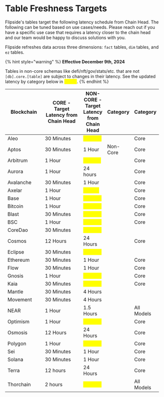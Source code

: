 # Table Freshness Targets

Flipside's tables target the following latency schedule from Chain Head. The following can be tuned based on use cases/needs. Please reach out if you have a specific use case that requires a latency closer to the chain head and our team would be happy to discuss solutions with you.

Flipside refreshes data across three dimensions: `fact` tables, `dim` tables, and `ez` tables.

{% hint style="warning" %}
**Effective December 9th, 2024**

Tables in non-core schemas like defi/nft/gov/stats/etc. that are not `[db].core.[table]` are subject to changes in their latency.  See the updated latency by category below in <mark style="color:yellow;">yellow</mark>.
{% endhint %}

<table data-full-width="false"><thead><tr><th width="180">Blockchain</th><th width="282">CORE - Target Latency from Chain Head</th><th>NON-CORE - Target Latency from Chain Head</th><th data-hidden>Category </th><th data-hidden>Category </th></tr></thead><tbody><tr><td>Aleo</td><td>30 Minutes</td><td><mark style="color:yellow;">4 Hours</mark></td><td></td><td>Core</td></tr><tr><td>Aptos</td><td>30 Minutes</td><td>1 Hour</td><td>Non-Core</td><td>Core</td></tr><tr><td>Arbitrum</td><td>1 Hour</td><td><mark style="color:yellow;">6 hours</mark></td><td></td><td>Core</td></tr><tr><td>Aurora</td><td>1 Hour</td><td>24 hours</td><td></td><td>Core</td></tr><tr><td>Avalanche</td><td>30 Minutes</td><td>1 Hour</td><td></td><td>Core</td></tr><tr><td>Axelar</td><td>1 Hour</td><td><mark style="color:yellow;">1 Hour</mark></td><td></td><td>Core</td></tr><tr><td>Base</td><td>1 Hour</td><td><mark style="color:yellow;">4 Hours</mark></td><td></td><td>Core</td></tr><tr><td>Bitcoin</td><td>1 Hour</td><td><mark style="color:yellow;">6 Hours</mark></td><td></td><td>Core</td></tr><tr><td>Blast</td><td>30 Minutes</td><td><mark style="color:yellow;">4 Hours</mark></td><td></td><td>Core</td></tr><tr><td>BSC</td><td>1 Hour</td><td><mark style="color:yellow;">6 Hours</mark></td><td></td><td>Core</td></tr><tr><td>CoreDao</td><td>30 Minutes</td><td><mark style="color:yellow;">4 Hours</mark></td><td></td><td></td></tr><tr><td>Cosmos</td><td>12 Hours</td><td>24 Hours</td><td></td><td>Core</td></tr><tr><td>Eclipse</td><td>30 Minutes</td><td><mark style="color:yellow;">4 Hours</mark></td><td></td><td></td></tr><tr><td>Ethereum</td><td>30 Minutes</td><td>1 Hour</td><td></td><td>Core</td></tr><tr><td>Flow</td><td>30 Minutes</td><td>1 Hour</td><td></td><td>Core</td></tr><tr><td>Gnosis</td><td>1 Hour</td><td><mark style="color:yellow;">6 Hours</mark></td><td></td><td>Core</td></tr><tr><td>Kaia</td><td>30 Minutes</td><td><mark style="color:yellow;">4 Hours</mark></td><td></td><td>Core</td></tr><tr><td>Mantle</td><td>30 Minutes</td><td>4 Hours</td><td></td><td></td></tr><tr><td>Movement</td><td>30 Minutes</td><td>4 Hours</td><td></td><td></td></tr><tr><td>NEAR</td><td>1 Hour</td><td>1.5 Hours</td><td></td><td>All Models</td></tr><tr><td>Optimism</td><td>1 Hour</td><td><mark style="color:yellow;">6 Hours</mark></td><td></td><td>Core</td></tr><tr><td>Osmosis</td><td>12 Hours</td><td>24 Hours</td><td></td><td>Core</td></tr><tr><td>Polygon</td><td>1 Hour</td><td><mark style="color:yellow;">6 Hours</mark></td><td></td><td>Core</td></tr><tr><td>Sei</td><td>30 Minutes</td><td>1 Hour</td><td></td><td>Core</td></tr><tr><td>Solana</td><td>30 Minutes</td><td>1 Hour</td><td></td><td>Core</td></tr><tr><td>Terra</td><td>12 hours</td><td>24 Hours</td><td></td><td>Core</td></tr><tr><td>Thorchain</td><td>2 hours</td><td><mark style="color:yellow;">4 Hours</mark></td><td></td><td>All Models</td></tr></tbody></table>
